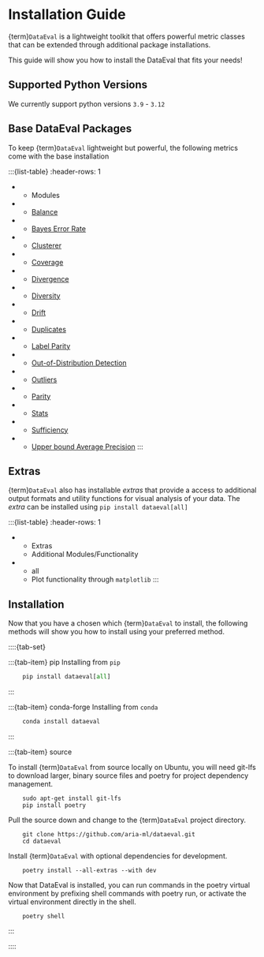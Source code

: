 <!-- markdownlint-disable MD004 -->
# Installation Guide

{term}`DataEval` is a lightweight toolkit that offers powerful metric classes
that can be extended through additional package installations.

This guide will show you how to install the DataEval that fits your needs!

## Supported Python Versions

We currently support python versions ``3.9`` - ``3.12``

## Base DataEval Packages

To keep {term}`DataEval` lightweight but powerful, the following metrics come
with the base installation

:::{list-table}
:header-rows: 1

* - Modules
* - [Balance](concepts/Balance.md)
* - [Bayes Error Rate](concepts/BER.md)
* - [Clusterer](concepts/Clusterer.md)
* - [Coverage](concepts/Coverage.md)
* - [Divergence](concepts/Divergence.md)
* - [Diversity](concepts/Diversity.md)
* - [Drift](concepts/Drift.md)  
* - [Duplicates](concepts/Duplicates.md)
* - [Label Parity](concepts/LabelParity.md)
* - [Out-of-Distribution Detection](concepts/OOD.md)
* - [Outliers](concepts/Outliers.md)
* - [Parity](concepts/Parity.md)
* - [Stats](concepts/Stats.md)
* - [Sufficiency](concepts/Sufficiency.md)
* - [Upper bound Average Precision](concepts/UAP.md)
:::

## Extras

{term}`DataEval` also has installable *extras* that provide a access to
additional output formats and utility functions for visual analysis of your
data. The *extra* can be installed using `pip install dataeval[all]`

:::{list-table}
:header-rows: 1

* - Extras
  - Additional Modules/Functionality
* - all
  - Plot functionality through `matplotlib`
:::

## Installation

Now that you have a chosen which {term}`DataEval` to install, the following
methods will show you how to install using your preferred method.

::::{tab-set}

:::{tab-item} pip
Installing from `pip`

```python
    pip install dataeval[all]
```

:::

:::{tab-item} conda-forge
Installing from `conda`

```python
    conda install dataeval
```

:::

:::{tab-item} source

To install {term}`DataEval` from source locally on Ubuntu, you will need
git-lfs to download larger, binary source files and poetry for project
dependency management.

```pycon
    sudo apt-get install git-lfs
    pip install poetry
```

Pull the source down and change to the {term}`DataEval` project directory.

```pycon
    git clone https://github.com/aria-ml/dataeval.git
    cd dataeval
```

Install {term}`DataEval` with optional dependencies for development.

```pycon
    poetry install --all-extras --with dev
```

Now that DataEval is installed, you can run commands in the poetry virtual
environment by prefixing shell commands with poetry run, or activate the
virtual environment directly in the shell.

```pycon
    poetry shell
```

:::

::::

<!-- code languages for text found at https://pygments.org/languages/ -->
